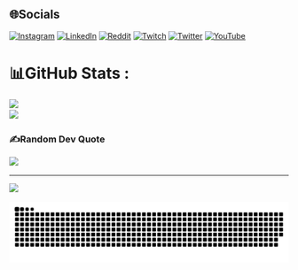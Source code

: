 
## 🌐Socials
[![Instagram](https://img.shields.io/badge/Instagram-%23E4405F.svg?logo=Instagram&logoColor=white)](https://instagram.com/nikelf_) [![LinkedIn](https://img.shields.io/badge/LinkedIn-%230077B5.svg?logo=linkedin&logoColor=white)](https://linkedin.com/in/nithinm07) [![Reddit](https://img.shields.io/badge/Reddit-%23FF4500.svg?logo=Reddit&logoColor=white)](https://reddit.com/user/Candid_Ad5694) [![Twitch](https://img.shields.io/badge/Twitch-%239146FF.svg?logo=Twitch&logoColor=white)](https://twitch.tv/devthenik) [![Twitter](https://img.shields.io/badge/Twitter-%231DA1F2.svg?logo=Twitter&logoColor=white)](https://twitter.com/SuzuElfed) [![YouTube](https://img.shields.io/badge/YouTube-%23FF0000.svg?logo=YouTube&logoColor=white)](https://youtube.com/c/NykSan) 

# 📊GitHub Stats :
![](https://github-readme-stats.vercel.app/api?username=nyksans&theme=radical&hide_border=false&include_all_commits=false&count_private=false)<br/>
![](https://github-readme-stats.vercel.app/api/top-langs/?username=nyksans&theme=radical&hide_border=false&include_all_commits=false&count_private=false&layout=compact)

### ✍️Random Dev Quote
![](https://quotes-github-readme.vercel.app/api?type=horizontal&theme=dark)

---
[![](https://visitcount.itsvg.in/api?id=nyksans&icon=0&color=0)](https://visitcount.itsvg.in)

<picture>
  <source media="(prefers-color-scheme: dark)" srcset="https://raw.githubusercontent.com/nyksans/nyksans/output/github-snake-dark.svg" />
  <source media="(prefers-color-scheme: light)" srcset="https://raw.githubusercontent.com/nyksans/nyksans/output/github-snake.svg" />
  <img alt="github-snake" src="https://raw.githubusercontent.com/nyksans/nyksans/output/github-snake.svg" />
</picture>
